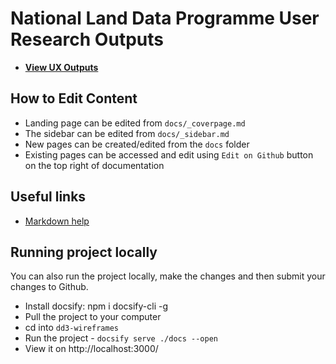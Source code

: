 # National Land Data Programme User Research Outputs

* **[View UX Outputs](https://national-land-data-programme.github.io/User-Research-Outputs/)**


## How to Edit Content

* Landing page can be edited from `docs/_coverpage.md`
* The sidebar can be edited from `docs/_sidebar.md`
* New pages can be created/edited from the `docs` folder
* Existing pages can be accessed and edit using `Edit on Github` button on the top right of documentation


## Useful links

* [Markdown help](https://jhildenbiddle.github.io/docsify-themeable/#/markdown)

## Running project locally

You can also run the project locally, make the changes and then submit your changes to Github.

* Install docsify: npm i docsify-cli -g
* Pull the project to your computer
* cd into `dd3-wireframes`
* Run the project - `docsify serve ./docs --open`
* View it on http://localhost:3000/
